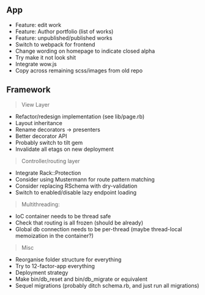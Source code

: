 App
---

 - Feature: edit work
 - Feature: Author portfolio (list of works)
 - Feature: unpublished/published works
 - Switch to webpack for frontend
 - Change wording on homepage to indicate closed alpha
 - Try make it not look shit
 - Integrate wow.js
 - Copy across remaining scss/images from old repo

Framework
---------

 > View Layer
   - Refactor/redesign implementation (see lib/page.rb)
   - Layout inheritance
   - Rename decorators -> presenters
   - Better decorator API
   - Probably switch to tilt gem
   - Invalidate all etags on new deployment

 > Controller/routing layer
   - Integrate Rack::Protection
   - Consider using Mustermann for route pattern matching
   - Consider replacing RSchema with dry-validation
   - Switch to enabled/disable lazy endpoint loading

 > Multithreading:
   - IoC container needs to be thread safe
   - Check that routing is all frozen (should be already)
   - Global db connection needs to be per-thread (maybe thread-local
     memoization in the container?)

 > Misc
   - Reorganise folder structure for everything
   - Try to 12-factor-app everything
   - Deployment strategy
   - Make bin/db_reset and bin/db_migrate or equivalent
   - Sequel migrations (probably ditch schema.rb, and just run all migrations)

